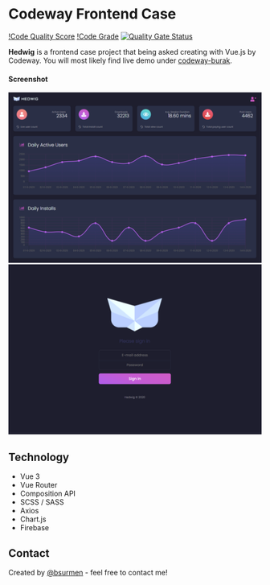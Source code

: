 Codeway Frontend Case
======
[!Code Quality Score](https://www.code-inspector.com/project/15311/score/svg) [!Code Grade](https://www.code-inspector.com/project/15311/status/svg) [![Quality Gate Status](https://sonarcloud.io/api/project_badges/measure?project=bsurmen_codeway&metric=alert_status)](https://sonarcloud.io/dashboard?id=bsurmen_codeway)

**Hedwig** is a frontend case project that being asked creating with Vue.js by Codeway. You will most likely find live demo under [codeway-burak](https://codeway-burak.web.app/).

#### Screenshot
![Screenshot of Homepage](/src/assets/images/ss_home.png)
![Screenshot of Homepage](/src/assets/images/ss_login.png)

## Technology
* Vue 3
* Vue Router
* Composition API
* SCSS / SASS
* Axios
* Chart.js
* Firebase

## Contact
Created by [@bsurmen](https://www.burak.works/) - feel free to contact me!
